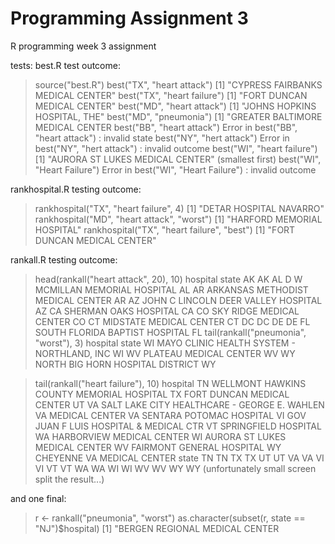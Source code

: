 # Programming Assignment 3
R programming week 3 assignment

tests: 
best.R
test outcome:
 > source("best.R")
 > best("TX", "heart attack")
 [1] "CYPRESS FAIRBANKS MEDICAL CENTER"
 > best("TX", "heart failure")
 [1] "FORT DUNCAN MEDICAL CENTER"
 > best("MD", "heart attack")
 [1] "JOHNS HOPKINS HOSPITAL, THE"
 > best("MD", "pneumonia")
 [1] "GREATER BALTIMORE MEDICAL CENTER
 > best("BB", "heart attack")
 Error in best("BB", "heart attack") : invalid state
 best("NY", "hert attack")
 Error in best("NY", "hert attack") : invalid outcome
 > best("WI", "heart failure")
 [1] "AURORA ST LUKES MEDICAL CENTER" (smallest first)
 > best("WI", "Heart Failure")
 Error in best("WI", "Heart Failure") : invalid outcome

rankhospital.R
testing outcome:
> rankhospital("TX", "heart failure", 4)
[1] "DETAR HOSPITAL NAVARRO"
> rankhospital("MD", "heart attack", "worst")
[1] "HARFORD MEMORIAL HOSPITAL"
> rankhospital("TX", "heart failure", "best")
[1] "FORT DUNCAN MEDICAL CENTER"

rankall.R
testing outcome:
> head(rankall("heart attack", 20), 10)
				hospital state
AK                                <NA>    AK
AL      D W MCMILLAN MEMORIAL HOSPITAL    AL
AR   ARKANSAS METHODIST MEDICAL CENTER    AR
AZ JOHN C LINCOLN DEER VALLEY HOSPITAL    AZ
CA               SHERMAN OAKS HOSPITAL    CA
CO            SKY RIDGE MEDICAL CENTER    CO
CT             MIDSTATE MEDICAL CENTER    CT
DC                                <NA>    DC
DE                                <NA>    DE
FL      SOUTH FLORIDA BAPTIST HOSPITAL    FL
>tail(rankall("pneumonia", "worst"), 3)
				       hospital state
WI MAYO CLINIC HEALTH SYSTEM - NORTHLAND, INC    WI
WV                     PLATEAU MEDICAL CENTER    WV
WY           NORTH BIG HORN HOSPITAL DISTRICT    WY

> tail(rankall("heart failure"), 10)
                                                            hospital
TN                         WELLMONT HAWKINS COUNTY MEMORIAL HOSPITAL
TX                                        FORT DUNCAN MEDICAL CENTER
UT VA SALT LAKE CITY HEALTHCARE - GEORGE E. WAHLEN VA MEDICAL CENTER
VA                                          SENTARA POTOMAC HOSPITAL
VI                            GOV JUAN F LUIS HOSPITAL & MEDICAL CTR
VT                                              SPRINGFIELD HOSPITAL
WA                                         HARBORVIEW MEDICAL CENTER
WI                                    AURORA ST LUKES MEDICAL CENTER
WV                                         FAIRMONT GENERAL HOSPITAL
WY                                        CHEYENNE VA MEDICAL CENTER
   state
TN    TN
TX    TX
UT    UT
VA    VA
VI    VI
VT    VT
WA    WA
WI    WI
WV    WV
WY    WY
(unfortunately small screen split the result...)

and one final:
> r <- rankall("pneumonia", "worst")
> as.character(subset(r, state == "NJ")$hospital)
[1] "BERGEN REGIONAL MEDICAL CENTER